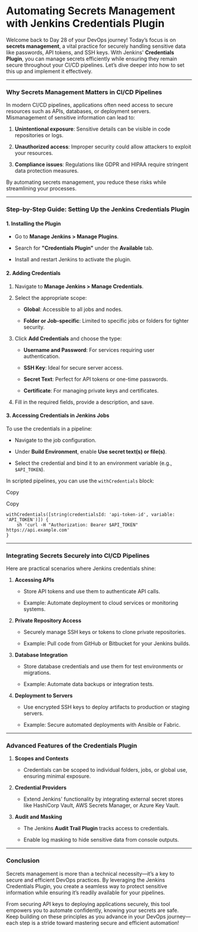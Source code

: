 # Automating Secrets Management with Jenkins Credentials Plugin
Welcome back to Day 28 of your DevOps journey! Today’s focus is on  **secrets management**, a vital practice for securely handling sensitive data like passwords, API tokens, and SSH keys. With Jenkins'  **Credentials Plugin**, you can manage secrets efficiently while ensuring they remain secure throughout your CI/CD pipelines. Let’s dive deeper into how to set this up and implement it effectively.

----------

### [](https://100daysdevops.hashnode.dev/day-29-of-100-days-automating-secrets-management-with-jenkins-credentials-plugin#heading-why-secrets-management-matters-in-cicd-pipelines "Permalink")**Why Secrets Management Matters in CI/CD Pipelines**

In modern CI/CD pipelines, applications often need access to secure resources such as APIs, databases, or deployment servers. Mismanagement of sensitive information can lead to:

1.  **Unintentional exposure**: Sensitive details can be visible in code repositories or logs.
    
2.  **Unauthorized access**: Improper security could allow attackers to exploit your resources.
    
3.  **Compliance issues**: Regulations like GDPR and HIPAA require stringent data protection measures.
    

By automating secrets management, you reduce these risks while streamlining your processes.

----------

### [](https://100daysdevops.hashnode.dev/day-29-of-100-days-automating-secrets-management-with-jenkins-credentials-plugin#heading-step-by-step-guide-setting-up-the-jenkins-credentials-plugin "Permalink")**Step-by-Step Guide: Setting Up the Jenkins Credentials Plugin**

#### [](https://100daysdevops.hashnode.dev/day-29-of-100-days-automating-secrets-management-with-jenkins-credentials-plugin#heading-1-installing-the-plugin "Permalink")**1. Installing the Plugin**

-   Go to  **Manage Jenkins > Manage Plugins**.
    
-   Search for  **"Credentials Plugin"**  under the  **Available**  tab.
    
-   Install and restart Jenkins to activate the plugin.
    

#### [](https://100daysdevops.hashnode.dev/day-29-of-100-days-automating-secrets-management-with-jenkins-credentials-plugin#heading-2-adding-credentials "Permalink")**2. Adding Credentials**

1.  Navigate to  **Manage Jenkins > Manage Credentials**.
    
2.  Select the appropriate scope:
    
    -   **Global**: Accessible to all jobs and nodes.
        
    -   **Folder or Job-specific**: Limited to specific jobs or folders for tighter security.
        
3.  Click  **Add Credentials**  and choose the type:
    
    -   **Username and Password**: For services requiring user authentication.
        
    -   **SSH Key**: Ideal for secure server access.
        
    -   **Secret Text**: Perfect for API tokens or one-time passwords.
        
    -   **Certificate**: For managing private keys and certificates.
        
4.  Fill in the required fields, provide a description, and save.
    

#### [](https://100daysdevops.hashnode.dev/day-29-of-100-days-automating-secrets-management-with-jenkins-credentials-plugin#heading-3-accessing-credentials-in-jenkins-jobs "Permalink")**3. Accessing Credentials in Jenkins Jobs**

To use the credentials in a pipeline:

-   Navigate to the job configuration.
    
-   Under  **Build Environment**, enable  **Use secret text(s) or file(s)**.
    
-   Select the credential and bind it to an environment variable (e.g.,  `$API_TOKEN`).
    

In scripted pipelines, you can use the  `withCredentials`  block:

Copy

Copy

```
withCredentials([string(credentialsId: 'api-token-id', variable: 'API_TOKEN')]) {
    sh 'curl -H "Authorization: Bearer $API_TOKEN" https://api.example.com'
}

```

----------

### [](https://100daysdevops.hashnode.dev/day-29-of-100-days-automating-secrets-management-with-jenkins-credentials-plugin#heading-integrating-secrets-securely-into-cicd-pipelines "Permalink")**Integrating Secrets Securely into CI/CD Pipelines**

Here are practical scenarios where Jenkins credentials shine:

1.  **Accessing APIs**
    
    -   Store API tokens and use them to authenticate API calls.
        
    -   Example: Automate deployment to cloud services or monitoring systems.
        
2.  **Private Repository Access**
    
    -   Securely manage SSH keys or tokens to clone private repositories.
        
    -   Example: Pull code from GitHub or Bitbucket for your Jenkins builds.
        
3.  **Database Integration**
    
    -   Store database credentials and use them for test environments or migrations.
        
    -   Example: Automate data backups or integration tests.
        
4.  **Deployment to Servers**
    
    -   Use encrypted SSH keys to deploy artifacts to production or staging servers.
        
    -   Example: Secure automated deployments with Ansible or Fabric.
        

----------

### [](https://100daysdevops.hashnode.dev/day-29-of-100-days-automating-secrets-management-with-jenkins-credentials-plugin#heading-advanced-features-of-the-credentials-plugin "Permalink")**Advanced Features of the Credentials Plugin**

1.  **Scopes and Contexts**
    
    -   Credentials can be scoped to individual folders, jobs, or global use, ensuring minimal exposure.
2.  **Credential Providers**
    
    -   Extend Jenkins' functionality by integrating external secret stores like HashiCorp Vault, AWS Secrets Manager, or Azure Key Vault.
3.  **Audit and Masking**
    
    -   The Jenkins  **Audit Trail Plugin**  tracks access to credentials.
        
    -   Enable log masking to hide sensitive data from console outputs.
        

----------

### [](https://100daysdevops.hashnode.dev/day-29-of-100-days-automating-secrets-management-with-jenkins-credentials-plugin#heading-conclusion "Permalink")**Conclusion**

Secrets management is more than a technical necessity—it’s a key to secure and efficient DevOps practices. By leveraging the Jenkins Credentials Plugin, you create a seamless way to protect sensitive information while ensuring it’s readily available for your pipelines.

From securing API keys to deploying applications securely, this tool empowers you to automate confidently, knowing your secrets are safe. Keep building on these principles as you advance in your DevOps journey—each step is a stride toward mastering secure and efficient automation!
